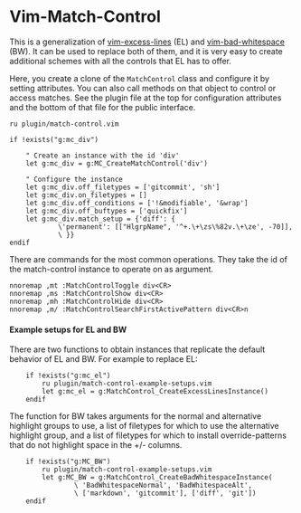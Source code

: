 Vim-Match-Control
=================

This is a generalization of [vim-excess-lines][] (EL) and [vim-bad-whitespace][]
(BW).  It can be used to replace both of them, and it is very easy to create
additional schemes with all the controls that EL has to offer.

Here, you create a clone of the `MatchControl` class and configure it by setting
attributes.  You can also call methods on that object to control or access
matches.  See the plugin file at the top for configuration attributes and the
bottom of that file for the public interface.

    ru plugin/match-control.vim

    if !exists("g:mc_div")

        " Create an instance with the id 'div'
        let g:mc_div = g:MC_CreateMatchControl('div')

        " Configure the instance
        let g:mc_div.off_filetypes = ['gitcommit', 'sh']
        let g:mc_div.on_filetypes = []
        let g:mc_div.off_conditions = ['!&modifiable', '&wrap']
        let g:mc_div.off_buftypes = ['quickfix']
        let g:mc_div.match_setup = {'diff': {
                \'permanent': [["HlgrpName", '^+.\+\zs\%82v.\+\ze', -70]],
                \ }}
    endif

There are commands for the most common operations. They take the id of the
match-control instance to operate on as argument.

    nnoremap ,mt :MatchControlToggle div<CR>
    nnoremap ,ms :MatchControlShow div<CR>
    nnoremap ,mh :MatchControlHide div<CR>
    nnoremap ,m/ :MatchControlSearchFirstActivePattern div<CR>n

#### Example setups for EL and BW
There are two functions to obtain instances that replicate the default behavior
of EL and BW.  For example to replace EL:

        if !exists("g:mc_el")
            ru plugin/match-control-example-setups.vim
            let g:mc_el = g:MatchControl_CreateExcessLinesInstance()
        endif

The function for BW takes arguments for the normal and alternative highlight
groups to use, a list of filetypes for which to use the alternative highlight
group, and a list of filetypes for which to install override-patterns that do
not highlight space in the +/- columns.

        if !exists("g:MC_BW")
            ru plugin/match-control-example-setups.vim
            let g:MC_BW = g:MatchControl_CreateBadWhitespaceInstance(
                    \ 'BadWhitespaceNormal', 'BadWhitespaceAlt',
                    \ ['markdown', 'gitcommit'], ['diff', 'git'])
        endif

  [vim-excess-lines]: https://github.com/dirkwallenstein/vim-excess-lines
  [vim-bad-whitespace]: https://github.com/dirkwallenstein/vim-bad-whitespace
